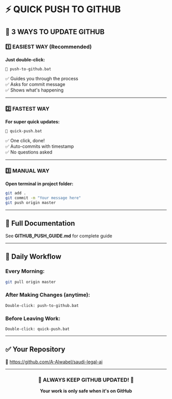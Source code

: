 # ⚡ QUICK PUSH TO GITHUB

## 🚀 3 WAYS TO UPDATE GITHUB

### 1️⃣ EASIEST WAY (Recommended)
**Just double-click:**
```
📄 push-to-github.bat
```
✅ Guides you through the process  
✅ Asks for commit message  
✅ Shows what's happening  

---

### 2️⃣ FASTEST WAY
**For super quick updates:**
```
📄 quick-push.bat
```
✅ One click, done!  
✅ Auto-commits with timestamp  
✅ No questions asked  

---

### 3️⃣ MANUAL WAY
**Open terminal in project folder:**
```bash
git add .
git commit -m "Your message here"
git push origin master
```

---

## 📖 Full Documentation
See **GITHUB_PUSH_GUIDE.md** for complete guide

---

## 🎯 Daily Workflow

### Every Morning:
```bash
git pull origin master
```

### After Making Changes (anytime):
```
Double-click: push-to-github.bat
```

### Before Leaving Work:
```
Double-click: quick-push.bat
```

---

## ✅ Your Repository
🔗 https://github.com/A-Alwabel/saudi-legal-ai

---

<div align="center">

### 🎉 ALWAYS KEEP GITHUB UPDATED! 🎉

**Your work is only safe when it's on GitHub**

</div>

